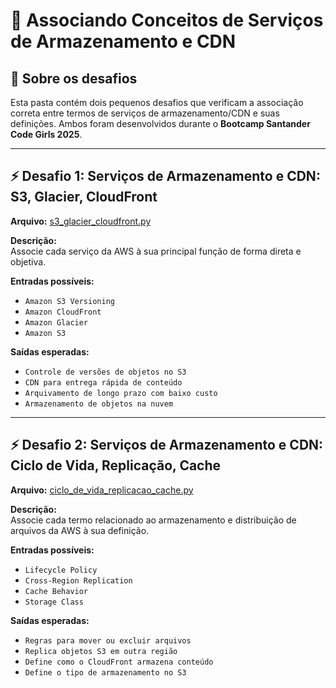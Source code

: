 # 🧩 Associando Conceitos de Serviços de Armazenamento e CDN


## 🔎 Sobre os desafios

Esta pasta contém dois pequenos desafios que verificam a associação correta entre termos de serviços de armazenamento/CDN e suas definições. Ambos foram desenvolvidos durante o **Bootcamp Santander Code Girls 2025**.

---

## ⚡ Desafio 1: Serviços de Armazenamento e CDN: S3, Glacier, CloudFront

**Arquivo:** [s3_glacier_cloudfront.py](./s3_glacier_cloudfront.py)

**Descrição:**  
Associe cada serviço da AWS à sua principal função de forma direta e objetiva.

**Entradas possíveis:**
- `Amazon S3 Versioning`
- `Amazon CloudFront`
- `Amazon Glacier`
- `Amazon S3`

**Saídas esperadas:**
- `Controle de versões de objetos no S3`
- `CDN para entrega rápida de conteúdo`
- `Arquivamento de longo prazo com baixo custo`
- `Armazenamento de objetos na nuvem`

---

## ⚡ Desafio 2: Serviços de Armazenamento e CDN: Ciclo de Vida, Replicação, Cache

**Arquivo:** [ciclo_de_vida_replicacao_cache.py](./ciclo_de_vida_replicacao_cache.py)

**Descrição:**  
Associe cada termo relacionado ao armazenamento e distribuição de arquivos da AWS à sua definição.

**Entradas possíveis:**
- `Lifecycle Policy`
- `Cross-Region Replication`
- `Cache Behavior`
- `Storage Class`

**Saídas esperadas:**
- `Regras para mover ou excluir arquivos`
- `Replica objetos S3 em outra região`
- `Define como o CloudFront armazena conteúdo`
- `Define o tipo de armazenamento no S3`


